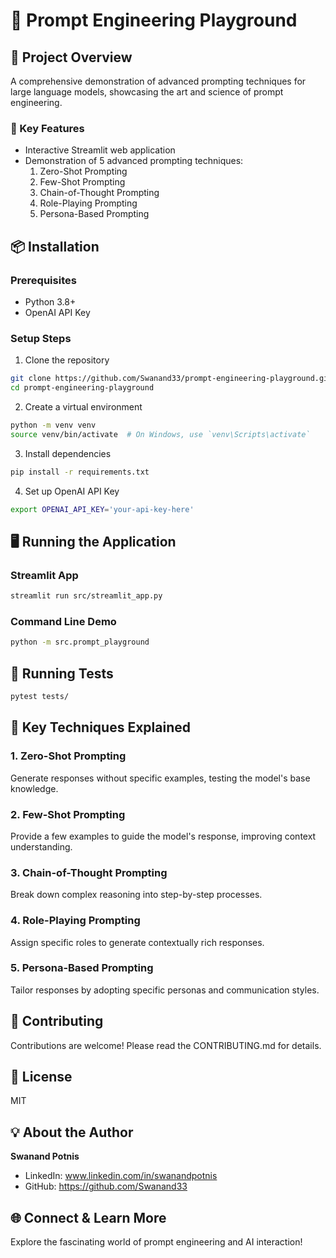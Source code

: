# 🧠 Prompt Engineering Playground

## 🌟 Project Overview
A comprehensive demonstration of advanced prompting techniques for large language models, showcasing the art and science of prompt engineering.

### 🚀 Key Features
- Interactive Streamlit web application
- Demonstration of 5 advanced prompting techniques:
  1. Zero-Shot Prompting
  2. Few-Shot Prompting
  3. Chain-of-Thought Prompting
  4. Role-Playing Prompting
  5. Persona-Based Prompting

## 📦 Installation

### Prerequisites
- Python 3.8+
- OpenAI API Key

### Setup Steps
1. Clone the repository
```bash
git clone https://github.com/Swanand33/prompt-engineering-playground.git
cd prompt-engineering-playground
```

2. Create a virtual environment
```bash
python -m venv venv
source venv/bin/activate  # On Windows, use `venv\Scripts\activate`
```

3. Install dependencies
```bash
pip install -r requirements.txt
```

4. Set up OpenAI API Key
```bash
export OPENAI_API_KEY='your-api-key-here'
```

## 🖥️ Running the Application

### Streamlit App
```bash
streamlit run src/streamlit_app.py
```

### Command Line Demo
```bash
python -m src.prompt_playground
```

## 🧪 Running Tests
```bash
pytest tests/
```

## 📝 Key Techniques Explained

### 1. Zero-Shot Prompting
Generate responses without specific examples, testing the model's base knowledge.

### 2. Few-Shot Prompting
Provide a few examples to guide the model's response, improving context understanding.

### 3. Chain-of-Thought Prompting
Break down complex reasoning into step-by-step processes.

### 4. Role-Playing Prompting
Assign specific roles to generate contextually rich responses.

### 5. Persona-Based Prompting
Tailor responses by adopting specific personas and communication styles.

## 🤝 Contributing
Contributions are welcome! Please read the CONTRIBUTING.md for details.

## 📄 License
 MIT

## 💡 About the Author
**Swanand Potnis**
- LinkedIn: www.linkedin.com/in/swanandpotnis
- GitHub: https://github.com/Swanand33

## 🌐 Connect & Learn More
Explore the fascinating world of prompt engineering and AI interaction!